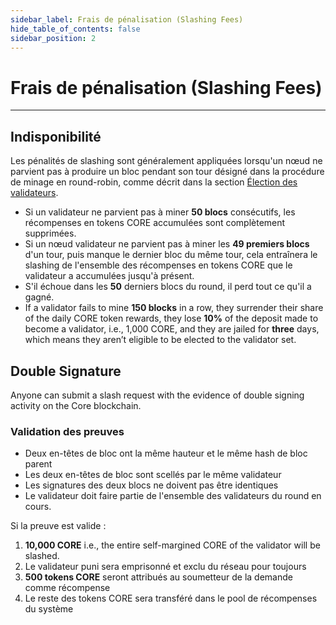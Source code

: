 ```yaml
---
sidebar_label: Frais de pénalisation (Slashing Fees)
hide_table_of_contents: false
sidebar_position: 2
---
```


# Frais de pénalisation (Slashing Fees)

---

## Indisponibilité

Les pénalités de slashing sont généralement appliquées lorsqu'un nœud ne parvient pas à produire un bloc pendant son tour désigné dans la procédure de minage en round-robin, comme décrit dans la section [Élection des validateurs](../validator/validator-election.md).

- Si un validateur ne parvient pas à miner **50 blocs** consécutifs, les récompenses en tokens CORE accumulées sont complètement supprimées.
- Si un nœud validateur ne parvient pas à miner les **49 premiers blocs** d'un tour, puis manque le dernier bloc du même tour, cela entraînera le slashing de l'ensemble des récompenses en tokens CORE que le validateur a accumulées jusqu'à présent.
- S'il échoue dans les **50** derniers blocs du round, il perd tout ce qu'il a gagné.
- If a validator fails to mine **150 blocks** in a row, they surrender their share of the daily CORE token rewards, they lose **10%** of the deposit made to become a validator, i.e., 1,000 CORE, and they are jailed for **three** days, which means they aren’t eligible to be elected to the validator set.

## Double Signature

Anyone can submit a slash request with the evidence of double signing activity on the Core blockchain.

### Validation des preuves

- Deux en-têtes de bloc ont la même hauteur et le même hash de bloc parent
- Les deux en-têtes de bloc sont scellés par le même validateur
- Les signatures des deux blocs ne doivent pas être identiques
- Le validateur doit faire partie de l'ensemble des validateurs du round en cours.

Si la preuve est valide :

1. **10,000 CORE** i.e., the entire self-margined CORE of the validator will be slashed.
2. Le validateur puni sera emprisonné et exclu du réseau pour toujours
3. **500 tokens CORE** seront attribués au soumetteur de la demande comme récompense
4. Le reste des tokens CORE sera transféré dans le pool de récompenses du système

